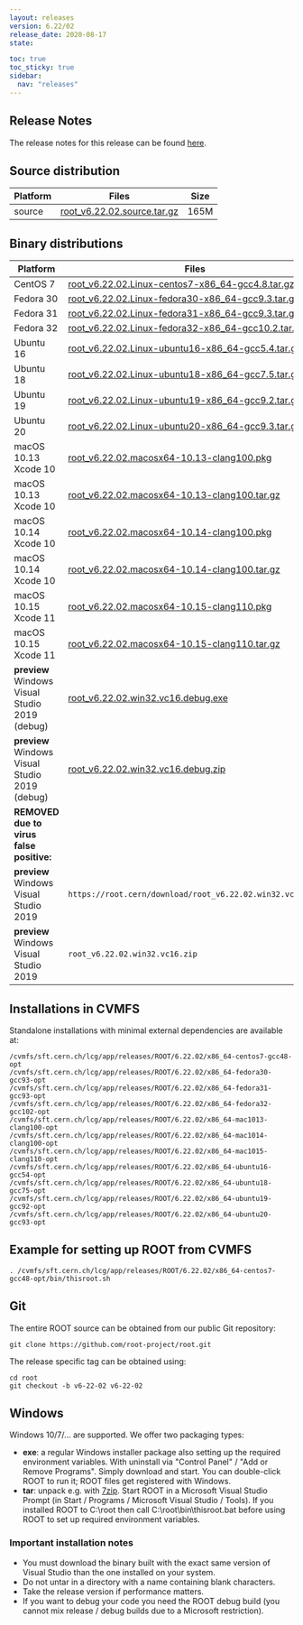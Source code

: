 ```yaml
---
layout: releases
version: 6.22/02
release_date: 2020-08-17
state:

toc: true
toc_sticky: true
sidebar:
  nav: "releases"
---
```



## Release Notes

The release notes for this release can be found [here](https://root.cern/doc/v622/release-notes.html#release-6.2202).

## Source distribution

| Platform       | Files | Size |
|-----------|-------|-----|
| source | [root_v6.22.02.source.tar.gz](https://root.cern/download/root_v6.22.02.source.tar.gz) | 165M |


## Binary distributions

| Platform       | Files | Size |
|-----------|-------|-----|
| CentOS 7 | [root_v6.22.02.Linux-centos7-x86_64-gcc4.8.tar.gz](https://root.cern/download/root_v6.22.02.Linux-centos7-x86_64-gcc4.8.tar.gz) | 186M |
| Fedora 30 | [root_v6.22.02.Linux-fedora30-x86_64-gcc9.3.tar.gz](https://root.cern/download/root_v6.22.02.Linux-fedora30-x86_64-gcc9.3.tar.gz) | 225M |
| Fedora 31 | [root_v6.22.02.Linux-fedora31-x86_64-gcc9.3.tar.gz](https://root.cern/download/root_v6.22.02.Linux-fedora31-x86_64-gcc9.3.tar.gz) | 225M |
| Fedora 32 | [root_v6.22.02.Linux-fedora32-x86_64-gcc10.2.tar.gz](https://root.cern/download/root_v6.22.02.Linux-fedora32-x86_64-gcc10.2.tar.gz) | 227M |
| Ubuntu 16 | [root_v6.22.02.Linux-ubuntu16-x86_64-gcc5.4.tar.gz](https://root.cern/download/root_v6.22.02.Linux-ubuntu16-x86_64-gcc5.4.tar.gz) | 200M |
| Ubuntu 18 | [root_v6.22.02.Linux-ubuntu18-x86_64-gcc7.5.tar.gz](https://root.cern/download/root_v6.22.02.Linux-ubuntu18-x86_64-gcc7.5.tar.gz) | 218M |
| Ubuntu 19 | [root_v6.22.02.Linux-ubuntu19-x86_64-gcc9.2.tar.gz](https://root.cern/download/root_v6.22.02.Linux-ubuntu19-x86_64-gcc9.2.tar.gz) | 223M |
| Ubuntu 20 | [root_v6.22.02.Linux-ubuntu20-x86_64-gcc9.3.tar.gz](https://root.cern/download/root_v6.22.02.Linux-ubuntu20-x86_64-gcc9.3.tar.gz) | 224M |
| macOS 10.13 Xcode 10 | [root_v6.22.02.macosx64-10.13-clang100.pkg](https://root.cern/download/root_v6.22.02.macosx64-10.13-clang100.pkg) | 315M |
| macOS 10.13 Xcode 10 | [root_v6.22.02.macosx64-10.13-clang100.tar.gz](https://root.cern/download/root_v6.22.02.macosx64-10.13-clang100.tar.gz) | 200M |
| macOS 10.14 Xcode 10 | [root_v6.22.02.macosx64-10.14-clang100.pkg](https://root.cern/download/root_v6.22.02.macosx64-10.14-clang100.pkg) | 314M |
| macOS 10.14 Xcode 10 | [root_v6.22.02.macosx64-10.14-clang100.tar.gz](https://root.cern/download/root_v6.22.02.macosx64-10.14-clang100.tar.gz) | 200M |
| macOS 10.15 Xcode 11 | [root_v6.22.02.macosx64-10.15-clang110.pkg](https://root.cern/download/root_v6.22.02.macosx64-10.15-clang110.pkg) | 314M |
| macOS 10.15 Xcode 11 | [root_v6.22.02.macosx64-10.15-clang110.tar.gz](https://root.cern/download/root_v6.22.02.macosx64-10.15-clang110.tar.gz) | 200M |
| **preview** Windows Visual Studio 2019 (debug) | [root_v6.22.02.win32.vc16.debug.exe](https://root.cern/download/root_v6.22.02.win32.vc16.debug.exe) | 155M |
| **preview** Windows Visual Studio 2019 (debug) | [root_v6.22.02.win32.vc16.debug.zip](https://root.cern/download/root_v6.22.02.win32.vc16.debug.zip) | 227M |
| **REMOVED due to virus false positive:**|
| **preview** Windows Visual Studio 2019 | `https://root.cern/download/root_v6.22.02.win32.vc16.exe` |  84M |
| **preview** Windows Visual Studio 2019 | `root_v6.22.02.win32.vc16.zip` | 114M |

## Installations in CVMFS

Standalone installations with minimal external dependencies are available at:
~~~
/cvmfs/sft.cern.ch/lcg/app/releases/ROOT/6.22.02/x86_64-centos7-gcc48-opt
/cvmfs/sft.cern.ch/lcg/app/releases/ROOT/6.22.02/x86_64-fedora30-gcc93-opt
/cvmfs/sft.cern.ch/lcg/app/releases/ROOT/6.22.02/x86_64-fedora31-gcc93-opt
/cvmfs/sft.cern.ch/lcg/app/releases/ROOT/6.22.02/x86_64-fedora32-gcc102-opt
/cvmfs/sft.cern.ch/lcg/app/releases/ROOT/6.22.02/x86_64-mac1013-clang100-opt
/cvmfs/sft.cern.ch/lcg/app/releases/ROOT/6.22.02/x86_64-mac1014-clang100-opt
/cvmfs/sft.cern.ch/lcg/app/releases/ROOT/6.22.02/x86_64-mac1015-clang110-opt
/cvmfs/sft.cern.ch/lcg/app/releases/ROOT/6.22.02/x86_64-ubuntu16-gcc54-opt
/cvmfs/sft.cern.ch/lcg/app/releases/ROOT/6.22.02/x86_64-ubuntu18-gcc75-opt
/cvmfs/sft.cern.ch/lcg/app/releases/ROOT/6.22.02/x86_64-ubuntu19-gcc92-opt
/cvmfs/sft.cern.ch/lcg/app/releases/ROOT/6.22.02/x86_64-ubuntu20-gcc93-opt
~~~


## Example for setting up ROOT from CVMFS

~~~
. /cvmfs/sft.cern.ch/lcg/app/releases/ROOT/6.22.02/x86_64-centos7-gcc48-opt/bin/thisroot.sh
~~~

## Git

The entire ROOT source can be obtained from our public Git repository:

~~~
git clone https://github.com/root-project/root.git
~~~
The release specific tag can be obtained using:
~~~
cd root
git checkout -b v6-22-02 v6-22-02
~~~


## Windows

Windows 10/7/... are supported. We offer two packaging types:

 * **exe**: a regular Windows installer package also setting up the required environment variables. With uninstall via "Control Panel" / "Add or Remove Programs". Simply download and start. You can double-click ROOT to run it; ROOT files get registered with Windows.
 * **tar**: unpack e.g. with [7zip](https://www.7-zip.org). Start ROOT in a Microsoft Visual Studio Prompt (in Start / Programs / Microsoft Visual Studio / Tools). If you installed ROOT to C:\root then call C:\root\bin\thisroot.bat before using ROOT to set up required environment variables.

### Important installation notes

 * You must download the binary built with the exact same version of Visual Studio than the one installed on your system.
 * Do not untar in a directory with a name containing blank characters.
 * Take the release version if performance matters.
 * If you want to debug your code you need the ROOT debug build (you cannot mix release / debug builds due to a Microsoft restriction).
